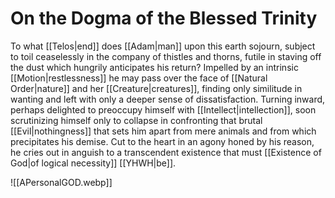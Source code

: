 # On the Dogma of the Blessed Trinity
To what [[Telos|end]] does [[Adam|man]] upon this earth sojourn, subject to toil ceaselessly in the company of thistles and thorns, futile in staving off the dust which hungrily anticipates his return? Impelled by an intrinsic [[Motion|restlessness]] he may pass over the face of [[Natural Order|nature]] and her [[Creature|creatures]], finding only similitude in wanting and left with only a deeper sense of dissatisfaction. Turning inward, perhaps delighted to preoccupy himself with [[Intellect|intellection]], soon scrutinizing himself only to collapse in confronting that brutal [[Evil|nothingness]] that sets him apart from mere animals and from which precipitates his demise. Cut to the heart in an agony honed by his reason, he cries out in anguish to a transcendent existence that must [[Existence of God|of logical necessity]] [[YHWH|be]].

![[APersonalGOD.webp]]